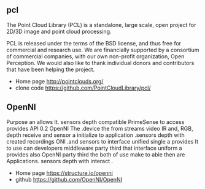 ## pcl
The Point Cloud Library (PCL) is a standalone, large scale, open project for 2D/3D image and point cloud processing.

PCL is released under the terms of the BSD license, and thus free for commercial and research use. We are financially supported by a consortium of commercial companies, with our own non-profit organization, Open Perception. We would also like to thank individual donors and contributors that have been helping the project.

- Home page <http://pointclouds.org/>
- clone code <https://github.com/PointCloudLibrary/pcl/> 


## OpenNI
Purpose an allows It. sensors depth compatible PrimeSense to access provides API 0.2 OpenNI The
 .device the from streams video IR and, RGB, depth receive and sensor a initialize to application
.sensors depth with created recordings ONI .and sensors to interface unified single a provides It
to use can developers middleware party third that interface uniform a provides also OpenNI
party third the both of use make to able then are Applications. sensors depth with interact
.

- Home page <https://structure.io/openni>
- github <https://github.com/OpenNI/OpenNI>